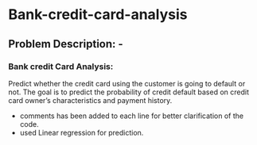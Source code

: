 # Bank-credit-card-analysis


## Problem Description: -
### Bank credit Card Analysis:
Predict whether the credit card using the customer is going to default or not.
The goal is to predict the probability of credit default based on credit card owner’s
characteristics and payment history.

- comments has been added to each line for better clarification of the code. 
- used Linear regression for prediction. 
